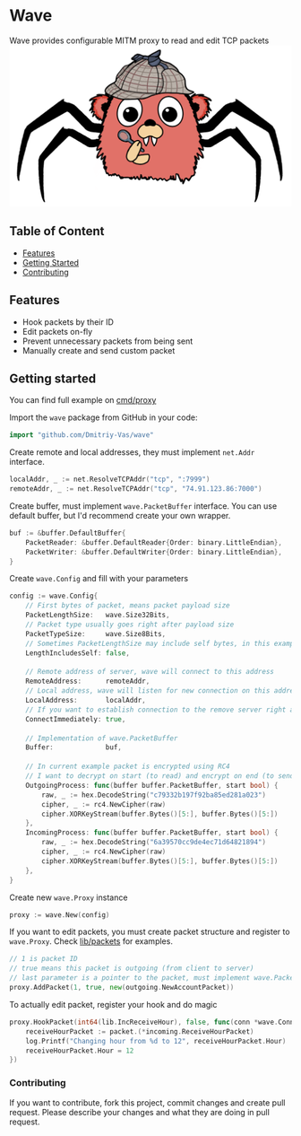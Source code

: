 # Wave
Wave provides configurable MITM proxy to read and edit TCP packets
![](wave_gopher.png)

## Table of Content
+ [Features](https://github.com/Dmitriy-Vas/wave/blob/master/README.md#features)
+ [Getting Started](https://github.com/Dmitriy-Vas/wave/blob/master/README.md#getting-started)
+ [Contributing](https://github.com/Dmitriy-Vas/wave/blob/master/README.md#contributing)

## Features
+ Hook packets by their ID
+ Edit packets on-fly
+ Prevent unnecessary packets from being sent
+ Manually create and send custom packet

## Getting started
You can find full example on [cmd/proxy](https://github.com/Dmitriy-Vas/wave/blob/master/cmd/proxy/main.go)

Import the `wave` package from GitHub in your code:
```go
import "github.com/Dmitriy-Vas/wave"
```

Create remote and local addresses, they must implement `net.Addr` interface.
```go
localAddr, _ := net.ResolveTCPAddr("tcp", ":7999")
remoteAddr, _ := net.ResolveTCPAddr("tcp", "74.91.123.86:7000")
```

Create buffer, must implement `wave.PacketBuffer` interface.
You can use default buffer, but I'd recommend create your own wrapper.
```go
buf := &buffer.DefaultBuffer{
    PacketReader: &buffer.DefaultReader{Order: binary.LittleEndian},
    PacketWriter: &buffer.DefaultWriter{Order: binary.LittleEndian},
}
```

Create `wave.Config` and fill with your parameters
```go
config := wave.Config{
    // First bytes of packet, means packet payload size
    PacketLengthSize:   wave.Size32Bits,
    // Packet type usually goes right after payload size
    PacketTypeSize:     wave.Size8Bits,
    // Sometimes PacketLengthSize may include self bytes, in this example it will be additional 32bits (4 bytes)
    LengthIncludesSelf: false,

    // Remote address of server, wave will connect to this address
    RemoteAddress:      remoteAddr,
    // Local address, wave will listen for new connection on this address
    LocalAddress:       localAddr,
    // If you want to establish connection to the remove server right after receiving local connection
    ConnectImmediately: true,

    // Implementation of wave.PacketBuffer
    Buffer:             buf,

    // In current example packet is encrypted using RC4
    // I want to decrypt on start (to read) and encrypt on end (to send)
    OutgoingProcess: func(buffer buffer.PacketBuffer, start bool) {
        raw, _ := hex.DecodeString("c79332b197f92ba85ed281a023")
        cipher, _ := rc4.NewCipher(raw)
        cipher.XORKeyStream(buffer.Bytes()[5:], buffer.Bytes()[5:])
    },
    IncomingProcess: func(buffer buffer.PacketBuffer, start bool) {
        raw, _ := hex.DecodeString("6a39570cc9de4ec71d64821894")
        cipher, _ := rc4.NewCipher(raw)
        cipher.XORKeyStream(buffer.Bytes()[5:], buffer.Bytes()[5:])
    },
}
```

Create new `wave.Proxy` instance
```go
proxy := wave.New(config)
```

If you want to edit packets, you must create packet structure and register to `wave.Proxy`.
Check [lib/packets](https://github.com/Dmitriy-Vas/wave/tree/master/lib/packets) for examples.
```go
// 1 is packet ID
// true means this packet is outgoing (from client to server)
// last parameter is a pointer to the packet, must implement wave.Packet interface
proxy.AddPacket(1, true, new(outgoing.NewAccountPacket))
```

To actually edit packet, register your hook and do magic
```go
proxy.HookPacket(int64(lib.IncReceiveHour), false, func(conn *wave.Conn, packet wave.Packet) {
    receiveHourPacket := packet.(*incoming.ReceiveHourPacket)
    log.Printf("Changing hour from %d to 12", receiveHourPacket.Hour)
    receiveHourPacket.Hour = 12
})
```

### Contributing

If you want to contribute, fork this project, commit changes and create pull request.
Please describe your changes and what they are doing in pull request.